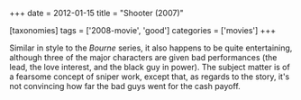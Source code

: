 +++
date = 2012-01-15
title = "Shooter (2007)"

[taxonomies]
tags = ['2008-movie', 'good']
categories = ['movies']
+++

Similar in style to the *Bourne* series, it also happens to be quite
entertaining, although three of the major characters are given bad
performances (the lead, the love interest, and the black guy in power).
The subject matter is of a fearsome concept of sniper work, except that,
as regards to the story, it's not convincing how far the bad guys went
for the cash payoff.
